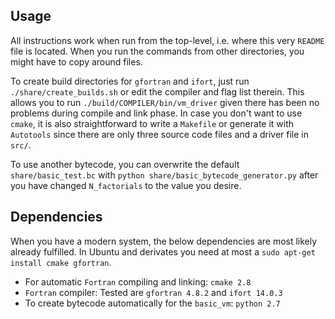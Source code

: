 Usage
--------------------------------------------------------------------------------
All instructions work when run from the top-level, i.e. where this very
`README` file is located.
When you run the commands from other directories, you might have to copy around
files.

To create build directories for `gfortran` and `ifort`, just run
`./share/create_builds.sh` or edit the compiler and flag list therein.
This allows you to run `./build/COMPILER/bin/vm_driver` given there has been no
problems during compile and link phase.
In case you don't want to use `cmake`, it is also straightforward to write
a `Makefile` or generate it with `Autotools` since there are only three
source code files and a driver file in `src/`.

To use another bytecode, you can overwrite the default `share/basic_test.bc`
with `python share/basic_bytecode_generator.py` after you have changed
`N_factorials` to the value you desire.

Dependencies
--------------------------------------------------------------------------------
When you have a modern system, the below dependencies are most likely already
fulfilled. In Ubuntu and derivates you need at most a
`sudo apt-get install cmake gfortran`.

- For automatic `Fortran` compiling and linking: `cmake 2.8`
- `Fortran` compiler: Tested are `gfortran 4.8.2` and `ifort 14.0.3`
- To create bytecode automatically for the `basic_vm`: `python 2.7`
